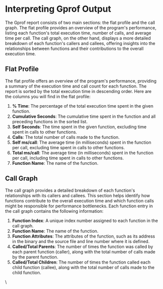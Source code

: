 # Interpreting Gprof Output

The Gprof report consists of two main sections: the flat profile and the call graph. The flat profile provides an overview of the program's performance, listing each function's total execution time, number of calls, and average time per call. The call graph, on the other hand, displays a more detailed breakdown of each function's callers and callees, offering insights into the relationships between functions and their contributions to the overall execution time.

## Flat Profile

The flat profile offers an overview of the program's performance, providing a summary of the execution time and call count for each function. The report is sorted by the total execution time in descending order. Here are the columns you will find in the flat profile:

1. **% Time**: The percentage of the total execution time spent in the given function.
2. **Cumulative Seconds**: The cumulative time spent in the function and all preceding functions in the sorted list.
3. **Self Seconds**: The time spent in the given function, excluding time spent in calls to other functions.
4. **Calls**: The total number of calls made to the function.
5. **Self ms/call**: The average time (in milliseconds) spent in the function per call, excluding time spent in calls to other functions.
6. **Total ms/call**: The average time (in milliseconds) spent in the function per call, including time spent in calls to other functions.
7. **Function Name**: The name of the function.

## Call Graph

The call graph provides a detailed breakdown of each function's relationships with its callers and callees. This section helps identify how functions contribute to the overall execution time and which function calls might be responsible for performance bottlenecks. Each function entry in the call graph contains the following information:

1. **Function Index**: A unique index number assigned to each function in the call graph.
2. **Function Name**: The name of the function.
3. **Function Attributes**: The attributes of the function, such as its address in the binary and the source file and line number where it is defined.
4. **Called/Total Parents**: The number of times the function was called by each parent function (caller), along with the total number of calls made by the parent function.
5. **Called/Total Children**: The number of times the function called each child function (callee), along with the total number of calls made to the child function.

\
